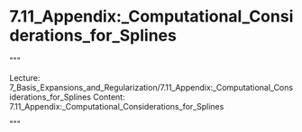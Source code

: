 # 7.11_Appendix:_Computational_Considerations_for_Splines

"""

Lecture: 7_Basis_Expansions_and_Regularization/7.11_Appendix:_Computational_Considerations_for_Splines
Content: 7.11_Appendix:_Computational_Considerations_for_Splines

"""

